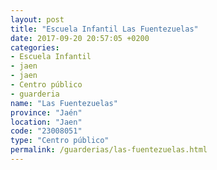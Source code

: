 ```yaml
---
layout: post
title: "Escuela Infantil Las Fuentezuelas"
date: 2017-09-20 20:57:05 +0200
categories:
- Escuela Infantil
- jaen
- jaen
- Centro público
- guarderia
name: "Las Fuentezuelas"
province: "Jaén"
location: "Jaen"
code: "23008051"
type: "Centro público"
permalink: /guarderias/las-fuentezuelas.html
---
```

